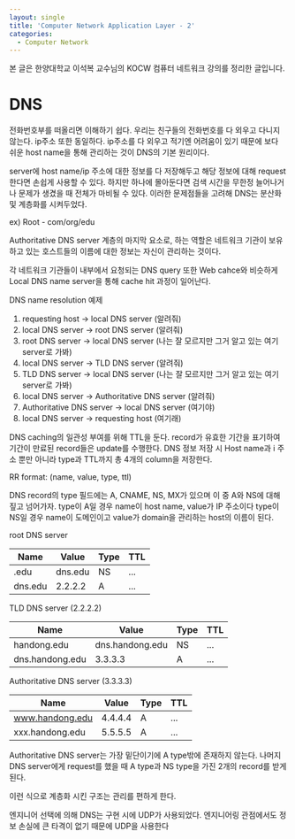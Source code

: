 ```yaml
---
layout: single
title: 'Computer Network Application Layer - 2'
categories:
  - Computer Network
---
```


본 글은 한양대학교 이석복 교수님의 KOCW 컴퓨터 네트워크 강의를 정리한 글입니다.

# DNS

전화번호부를 떠올리면 이해하기 쉽다. 우리는 친구들의 전화번호를 다 외우고 다니지 않는다. ip주소 또한 동일하다. ip주소를 다 외우고 적기엔 어려움이 있기 때문에 보다 쉬운 host name을 통해 관리하는 것이 DNS의 기본 원리이다.

server에 host name/ip 주소에 대한 정보를 다 저장해두고 해당 정보에 대해 request한다면 손쉽게 사용할 수 있다. 하지만 하나에 몰아둔다면 검색 시간을 무한정 늘어나거나 문제가 생겼을 때 전체가 마비될 수 있다. 이러한 문제점들을 고려해 DNS는 분산화 및 계층화를 시켜두었다.

ex) Root - com/org/edu

Authoritative DNS server 계층의 마지막 요소로, 하는 역할은 네트워크 기관이 보유하고 있는 호스트들의 이름에 대한 정보는 자신이 관리하는 것이다.

각 네트워크 기관들이 내부에서 요청되는 DNS query 또한 Web cahce와 비슷하게 Local DNS name server을 통해 cache hit 과정이 일어난다.

DNS name resolution 예제

1. requesting host -> local DNS server (알려줘) 
2. local DNS server -> root DNS server (알려줘)
3. root DNS server -> local DNS server (나는 잘 모르지만 그거 알고 있는 여기 server로 가봐)
4. local DNS server -> TLD DNS server (알려줘)
5. TLD DNS server -> local DNS server (나는 잘 모르지만 그거 알고 있는 여기 server로 가봐)
6. local DNS server -> Authoritative DNS server (알려줘)
7. Authoritative DNS server -> local DNS server (여기야)
8. local DNS server -> requesting host (여기래)

DNS caching의 일관성 부여를 위해 TTL을 둔다. record가 유효한 기간을 표기하여 기간이 만료된 record들은 update를 수행한다. DNS 정보 저장 시 Host name과 i 주소 뿐만 아니라 type과 TTL까지 총 4개의 column을 저장한다.

RR format: (name, value, type, ttl)

DNS record의 type 필드에는 A, CNAME, NS, MX가 있으며 이 중 A와 NS에 대해 짚고 넘어가자. type이 A일 경우 name이 host name, value가 IP 주소이다 type이 NS일 경우 name이 도메인이고 value가 domain을 관리하는 host의 이름이 된다.


root DNS server

| Name | Value | Type | TTL |
|------|-------|------|-----|
| .edu | dns.edu | NS | ... |
| dns.edu | 2.2.2.2 | A | ... |


TLD DNS server (2.2.2.2)

| Name | Value | Type | TTL |
|------|-------|------|-----|
| handong.edu | dns.handong.edu | NS | ... |
| dns.handong.edu | 3.3.3.3 | A | ... |

Authoritative DNS server (3.3.3.3)

| Name | Value | Type | TTL |
|------|-------|------|-----|
| www.handong.edu | 4.4.4.4 | A | ... |
| xxx.handong.edu | 5.5.5.5 | A | ... |

Authoritative DNS server는 가장 밑단이기에 A type밖에 존재하지 않는다. 나머지 DNS server에게 request를 했을 때 A type과 NS type을 가진 2개의 record를 받게 된다.

이런 식으로 계층화 시킨 구조는 관리를 편하게 한다.

엔지니어 선택에 의해 DNS는 구현 시에 UDP가 사용되었다. 엔지니어링 관점에서도 정보 손실에 큰 타격이 없기 때문에 UDP을 사용한다